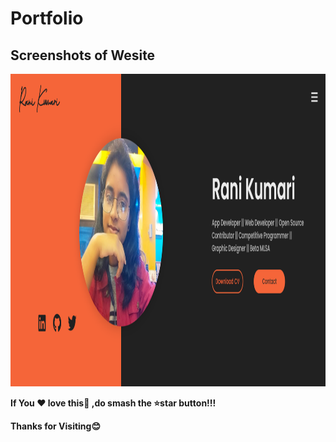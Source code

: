 # Portfolio









## Screenshots of Wesite

<p align="left"><img src="https://github.com/rani620/My-Portfolio/blob/main/src/assets/my%20port%20folio%20img.png?raw=true" alt="android" width="1090" height="500"/> 
</p>




**If You ❤ love this🤩 ,do smash the ⭐star button!!!**

**Thanks for Visiting😊**



